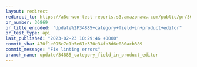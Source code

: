 ```yaml
---
layout: redirect
redirect_to: https://a8c-woo-test-reports.s3.amazonaws.com/public/pr/36869/api/index.html
pr_number: 36869
pr_title_encoded: "Update%2F34885+category+field+in+product+editor"
pr_test_type: api
last_published: "2023-02-23 10:29:46 +0000"
commit_sha: 470f1e095c7c1b5e61e370c34fb3d6e080acb389
commit_message: "Fix linting errors"
branch_name: update/34885_category_field_in_product_editor
---
```

